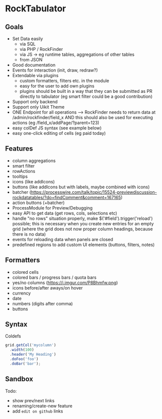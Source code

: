# RockTabulator

## Goals

* Set Data easily
  * via SQL
  * via PHP / RockFinder
  * via JS -> eg runtime tables, aggregations of other tables
  * from JSON
* Good documentation
* Events for interaction (init, draw, redraw?)
* Extendable via plugins
  * custom formatters, filters etc. in the module
  * easy for the user to add own plugins
  * plugins should be built in a way that they can be submitted as PR directly to tabulator (eg smart filter could be a good contribution)
* Support only backend
* Support only Uikit Theme
* ONE Endpoint for all operations --> RockFinder needs to return data at /admin/rockfinder/field_x AND this should also be used for executing actions (eg /field_x/addPage/?parent=123)
* easy colDef JS syntax (see example below)
* easy one-click editing of cells (eg paid today)

## Features

* column aggregations
* smart filter
* rowActions
* tooltips
* icons (like addIcons)
* buttons (like addIcons but with labels, maybe combined with icons)
* batcher (https://processwire.com/talk/topic/15524-previewdiscussion-rockdatatables/?do=findComment&comment=167165)
* action buttons (+batcher)
* ProcessModule for Preview/Debugging
* easy API to get data (get rows, cols, selections etc)
* handle "no rows" situation properly, make $('#field').trigger('reload') possible; this is necessary when you create new entries for an empty grid (where the grid does not now proper column headings, because there is no data)
* events for reloading data when panels are closed
* predefined regions to add custom UI elements (buttons, filters, notes)

## Formatters

* colored cells
* colored bars / progress bars / quota bars
* yes/no columns (https://i.imgur.com/P8Bhmfw.png)
* icons before/after aways/on hover
* currency
* date
* numbers (digits after comma)
* buttons

## Syntax

Coldefs

```js
grid.getCol('mycolumn')
  .width(100)
  .header('My Heading')
  .doFoo('foo')
  .doBar('bar');
```

## Sandbox

Todo:

* show prev/next links
* renaming/create-new feature
* add `edit on github` links
